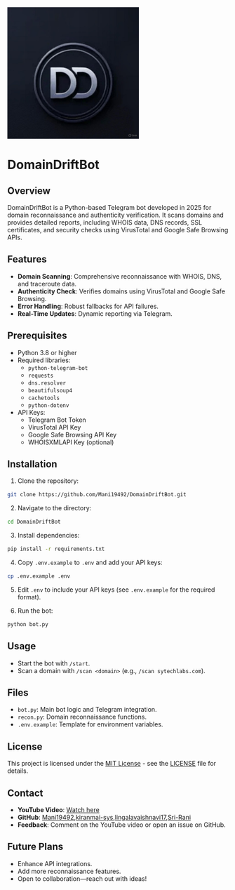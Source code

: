 <img src="./__pycache__/DomainDriftBot.jpg" alt="DomainDriftBot Image" width="300">

# DomainDriftBot

## Overview
DomainDriftBot is a Python-based Telegram bot developed in 2025 for domain reconnaissance and authenticity verification. It scans domains and provides detailed reports, including WHOIS data, DNS records, SSL certificates, and security checks using VirusTotal and Google Safe Browsing APIs.

## Features
- **Domain Scanning**: Comprehensive reconnaissance with WHOIS, DNS, and traceroute data.
- **Authenticity Check**: Verifies domains using VirusTotal and Google Safe Browsing.
- **Error Handling**: Robust fallbacks for API failures.
- **Real-Time Updates**: Dynamic reporting via Telegram.

## Prerequisites
- Python 3.8 or higher
- Required libraries:
  - `python-telegram-bot`
  - `requests`
  - `dns.resolver`
  - `beautifulsoup4`
  - `cachetools`
  - `python-dotenv`
- API Keys:
  - Telegram Bot Token
  - VirusTotal API Key
  - Google Safe Browsing API Key
  - WHOISXMLAPI Key (optional)

## Installation
1. Clone the repository:

```bash
git clone https://github.com/Mani19492/DomainDriftBot.git
```

2. Navigate to the directory:

```bash
cd DomainDriftBot
```

3. Install dependencies:

```bash
pip install -r requirements.txt
```

4. Copy `.env.example` to `.env` and add your API keys:

```bash
cp .env.example .env
```

5. Edit `.env` to include your API keys (see `.env.example` for the required format).

6. Run the bot:

```bash
python bot.py
```

## Usage
- Start the bot with `/start`.
- Scan a domain with `/scan <domain>` (e.g., `/scan sytechlabs.com`).

## Files
- `bot.py`: Main bot logic and Telegram integration.
- `recon.py`: Domain reconnaissance functions.
- `.env.example`: Template for environment variables.

## License
This project is licensed under the [MIT License](LICENSE) - see the [LICENSE](LICENSE) file for details.

## Contact
- **YouTube Video**: [Watch here](https://youtu.be/wBUzmk0WUpE)
- **GitHub**: [Mani19492](https://github.com/Mani19492),[kiranmai-sys](https://github.com/kiranmai-sys),[lingalavaishnavi17](https://github.com/lingalavaishnavi17),[Sri-Rani](https://github.com/Sri-Rani)
- **Feedback**: Comment on the YouTube video or open an issue on GitHub.

## Future Plans
- Enhance API integrations.
- Add more reconnaissance features.
- Open to collaboration—reach out with ideas!
